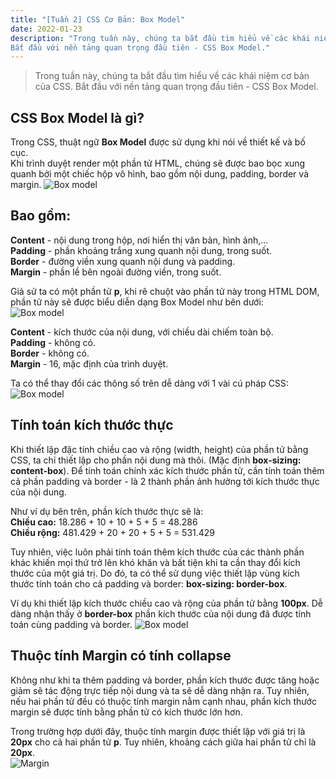 ```yaml
---
title: "[Tuần 2] CSS Cơ Bản: Box Model"
date: 2022-01-23
description: "Trong tuần này, chúng ta bắt đầu tìm hiểu về các khái niệm cơ bản của CSS.
Bắt đầu với nền tảng quan trọng đầu tiên - CSS Box Model."
---
```


> Trong tuần này, chúng ta bắt đầu tìm hiểu về các khái niệm cơ bản của CSS.
> Bắt đầu với nền tảng quan trọng đầu tiên - CSS Box Model.

## CSS Box Model là gì?

Trong CSS, thuật ngữ **Box Model** được sử dụng khi nói về thiết kế và bố cục.\
Khi trình duyệt render một phần tử HTML, chúng sẽ được bao bọc xung quanh bởi một chiếc hộp vô hình, bao gồm nội dung, padding, border và margin.
![Box model](/images/box-model.jpg)

## Bao gồm:

**Content** - nội dung trong hộp, nơi hiển thị văn bản, hình ảnh,...\
**Padding** - phần khoảng trắng xung quanh nội dung, trong suốt.\
**Border** - đường viền xung quanh nội dung và padding.\
**Margin** - phần lề bên ngoài đường viền, trong suốt.

Giả sử ta có một phần tử **p**, khi rê chuột vào phần tử này trong HTML DOM, phần tử này sẽ được biểu diễn dạng Box Model như bên dưới:  
![Box model](/images/box-2.jpg)

**Content** - kích thước của nội dung, với chiều dài chiếm toàn bộ.\
**Padding** - không có.\
**Border** - không có.\
**Margin** - 16, mặc định của trình duyệt.

Ta có thể thay đổi các thông số trên dễ dàng với 1 vài cú pháp CSS:
![Box model](/images/box-3.png)

## Tính toán kích thước thực

Khi thiết lập đặc tính chiều cao và rộng (width, height) của phần tử bằng CSS, ta chỉ thiết lập cho phần nội dung mà thôi. (Mặc định **box-sizing: content-box**). Để tính toán chính xác kích thước phần tử, cần tính toán thêm cả phần padding và border - là 2 thành phần ảnh hưởng tới kích thước thực của nội dung.

Như ví dụ bên trên, phần kích thước thực sẽ là:\
**Chiều cao:** 18.286 + 10 + 10 + 5 + 5 = 48.286\
**Chiều rộng:** 481.429 + 20 + 20 + 5 + 5 = 531.429

Tuy nhiên, việc luôn phải tính toán thêm kích thước của các thành phần khác khiến mọi thứ trở lên khó khăn và bất tiện khi ta cần thay đổi kích thước của một giá trị. Do đó, ta có thể sử dụng việc thiết lập vùng kích thước tính toán cho cả padding và border: **box-sizing: border-box**.

Ví dụ khi thiết lập kích thước chiều cao và rộng của phần tử bằng **100px**. Dễ dàng nhận thấy ở **border-box** phần kích thước của nội dung đã được tính toán cùng padding và border.
![Box model](/images/box-4.png)

## Thuộc tính Margin có tính collapse

Không như khi ta thêm padding và border, phần kích thước được tăng hoặc giảm sẽ tác động trực tiếp nội dung và ta sẽ dễ dàng nhận ra. Tuy nhiên, nếu hai phần tử đều có thuộc tính margin nằm cạnh nhau, phần kích thước margin sẽ được tính bằng phần tử có kích thước lớn hơn.

Trong trường hợp dưới đây, thuộc tính margin được thiết lập với giá trị là **20px** cho cả hai phần tử **p**. Tuy nhiên, khoảng cách giữa hai phần tử chỉ là **20px**.\
![Margin](/images/margin.png)
